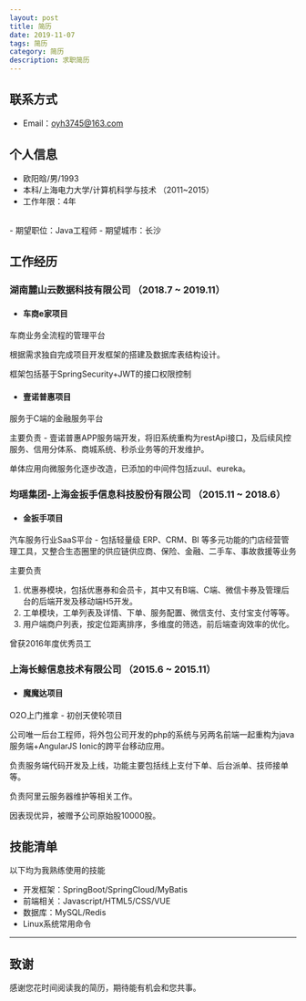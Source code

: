 ```yaml
---
layout: post
title: 简历
date: 2019-11-07
tags: 简历
category: 简历
description: 求职简历
---
```



## 联系方式
- Email：oyh3745@163.com


## 个人信息

- 欧阳晗/男/1993
- 本科/上海电力大学/计算机科学与技术 （2011~2015）
- 工作年限：4年
<br>
- 期望职位：Java工程师
- 期望城市：长沙


## 工作经历

### 湖南麓山云数据科技有限公司 （2018.7 ~ 2019.11）

- #### 车商e家项目
车商业务全流程的管理平台

根据需求独自完成项目开发框架的搭建及数据库表结构设计。

框架包括基于SpringSecurity+JWT的接口权限控制

- #### 壹诺普惠项目
服务于C端的金融服务平台

主要负责 - 壹诺普惠APP服务端开发，将旧系统重构为restApi接口，及后续风控服务、信用分体系、商城系统、秒杀业务等的开发维护。

单体应用向微服务化逐步改造，已添加的中间件包括zuul、eureka。

### 均瑶集团-上海金扳手信息科技股份有限公司 （2015.11 ~ 2018.6）

- #### 金扳手项目
汽车服务行业SaaS平台 - 包括轻量级 ERP、CRM、BI 等多元功能的门店经营管理工具，又整合生态圈里的供应链供应商、保险、金融、二手车、事故救援等业务

主要负责
1. 优惠券模块，包括优惠券和会员卡，其中又有B端、C端、微信卡券及管理后台的后端开发及移动端H5开发。
2. 工单模块，工单列表及详情、下单、服务配置、微信支付、支付宝支付等等。
3. 用户端商户列表，按定位距离排序，多维度的筛选，前后端查询效率的优化。

曾获2016年度优秀员工
### 上海长鲸信息技术有限公司 （2015.6 ~ 2015.11）

- #### 魔魔达项目
O2O上门推拿 - 初创天使轮项目

公司唯一后台工程师，将外包公司开发的php的系统与另两名前端一起重构为java服务端+AngularJS Ionic的跨平台移动应用。

负责服务端代码开发及上线，功能主要包括线上支付下单、后台派单、技师接单等。

负责阿里云服务器维护等相关工作。

因表现优异，被赠予公司原始股10000股。

## 技能清单

以下均为我熟练使用的技能

- 开发框架：SpringBoot/SpringCloud/MyBatis
- 前端相关：Javascript/HTML5/CSS/VUE
- 数据库：MySQL/Redis
- Linux系统常用命令

---      
## 致谢
感谢您花时间阅读我的简历，期待能有机会和您共事。
